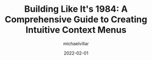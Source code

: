 ---
author: michaelvillar
date: 2022-02-01
publisher: height_app
tags:
  - design
  - usability
target_url: https://height.app/blog/guide-to-build-context-menus
title: "Building Like It's 1984: A Comprehensive Guide to Creating Intuitive Context Menus"
---